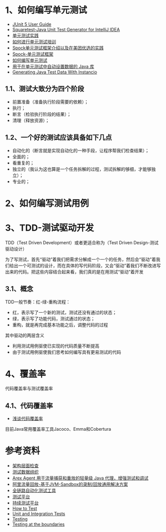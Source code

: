 # 1、如何编写单元测试

- [JUnit 5 User Guide](https://junit.org/junit5/docs/current/user-guide/)
- [Squaretest-Java Unit Test Generator for IntelliJ IDEA](https://squaretest.com/)
- [单元测试实践](https://superproxy.github.io/docs/unit_test/index.html)
- [如何进行单元测试培训](https://mp.weixin.qq.com/s/wzGxqNv58Zig9_Izi3VhDg)
- [Spock单元测试框架介绍以及在美团优选的实践](https://tech.meituan.com/2021/08/06/spock-practice-in-meituan.html)
- [Spock-单元测试框架](https://spockframework.org/)
- [如何编写单元测试](https://developer.aliyun.com/article/783992)
- [用于在单元测试中自动设置数据的 Java 库](https://www.instancio.org/)
- [Generating Java Test Data With Instancio](https://rieckpil.de/generating-java-test-data-with-instancio/)

## 1.1、测试大致分为四个阶段

- 前置准备（准备执行阶段需要的依赖）；
- 执行；
- 断言（检验执行阶段的结果）；
- 清理（释放资源）；

## 1.2、一个好的测试应该具备如下几点

- 自动化的（断言就是实现自动化的一种手段，让程序帮我们检查结果）；
- 全面的；
- 看重复的；
- 独立的（我认为这也算是一个任务拆解的过程，测试拆解的够细，才能够独立）；
- 专业的；

# 2、如何编写测试用例

# 3、TDD-测试驱动开发

TDD（Test Driven Development）或者更适合称为（Test Driven Design-测试驱动设计）

为了写测试，首先“驱动”着我们把需求分解成一个一个的任务，然后会“驱动”着我们给出一个可测试的设计，而在具体的写代码阶段，又会“驱动”着我们不断改进写出来的代码。把这些内容结合起来看，我们真的是在用测试“驱动”着开发

## 3.1、概念

TDD一般节奏：红-绿-重构流程：
- 红，表示写了一个新的测试，测试还没有通过的状态；
- 绿，表示写了功能代码，测试通过的状态；
- 重构，就是再完成基本功能之后，调整代码的过程

其中驱动的两层含义
- 利用测试用例驱使已实现的代码质量不断提高
- 由于测试用例驱使我们思考如何编写具有更易测试的代码

# 4、覆盖率

代码覆盖率与测试覆盖率

## 4.1、代码覆盖率

- [浅谈代码覆盖率](https://tech.youzan.com/code-coverage/)

目前Java常用覆盖率工具Jacoco、Emma和Cobertura



# 参考资料

- [架构层面检查](https://www.archunit.org/)
- [测试数据组织](https://github.com/dreamhead/object-bot)
- [Arex Agent 用于流量捕获和重放的轻量级 Java 代理，增强测试和调试](https://github.com/arextest/arex-agent-java)
- [阿里流量回放-基于JVM-Sandbox的录制/回放通用解决方案](https://github.com/alibaba/jvm-sandbox-repeater)
- [全链路自动化测试工具](https://gitee.com/chejiangyi/lmc-autotest)
- [测试平台](https://gitee.com/seagull1985/LuckyFrameWeb)
- [持续测试平台](https://gitee.com/fit2cloud-feizhiyun/MeterSphere)
- [How to Test]( https://matklad.github.io/2021/05/31/how-to-test.html)
- [Unit and Integration Tests]( https://matklad.github.io/2022/07/04/unit-and-integration-tests.html)
- [Testing]( https://www.scattered-thoughts.net/writing/testing/)
- [Testing at the boundaries]( https://www.tedinski.com/2019/03/19/testing-at-the-boundaries.html)

